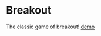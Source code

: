 # Breakout
The classic game of breakout!
[demo](http://justinpenguin.github.io/images/breakout1.gif "Breakout Demo")
